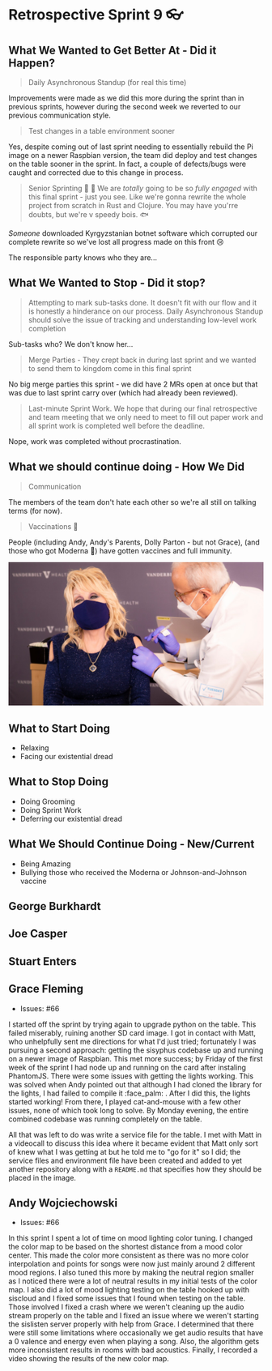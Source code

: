 # Retrospective Sprint 9 :eyeglasses: 


## What We Wanted to Get Better At - Did it Happen?
> Daily Asynchronous Standup (for real this time)

Improvements were made as we did this more during the sprint than in previous sprints, however during the second week we reverted to our previous communication style.

> Test changes in a table environment sooner

Yes, despite coming out of last sprint needing to essentially rebuild the Pi image on a newer Raspbian version, the team did deploy and test changes on the table sooner in the sprint. In fact, a couple of defects/bugs were caught and corrected due to this change in process.

> Senior Sprinting :checkered_flag: :runner:  We are _totally_ going to be so _fully engaged_ with this final sprint - just you see. Like we're gonna rewrite the whole project from scratch in Rust and Clojure. You may have you'rre doubts, but we're v speedy bois. :fish:

_Someone_ downloaded Kyrgyzstanian botnet software which corrupted our complete rewrite so we've lost all progress made on this front :cry:

The responsible party knows who they are...

## What We Wanted to Stop - Did it stop?
> Attempting to mark sub-tasks done. It doesn't fit with our flow and it is honestly a hinderance on our process. Daily Asynchronous Standup should solve the issue of tracking and understanding low-level work completion

Sub-tasks who? We don't know her...

> Merge Parties - They crept back in during last sprint and we wanted to send them to kingdom come in this final sprint

No big merge parties this sprint - we did have 2 MRs open at once but that was due to last sprint carry over (which had already been reviewed).

> Last-minute Sprint Work. We hope that during our final retrospective and team meeting that we only need to meet to fill out paper work and all sprint work is completed well before the deadline.

Nope, work was completed without procrastination.

## What we should continue doing - How We Did
>  Communication

The members of the team don't hate each other so we're all still on talking terms (for now).

> Vaccinations :syringe:

People (including Andy, Andy's Parents, Dolly Parton - but not Grace), (and those who got Moderna :nauseated_face:) have gotten vaccines and full immunity.

![image](uploads/df56be974a5a518d14f978f5d4212a01/image.png)

## What to Start Doing
* Relaxing
* Facing our existential dread

## What to Stop Doing
* Doing Grooming
* Doing Sprint Work
* Deferring our existential dread

## What We Should Continue Doing - New/Current
* Being Amazing
* Bullying those who received the Moderna or Johnson-and-Johnson vaccine


## George Burkhardt

## Joe Casper


## Stuart Enters



## Grace Fleming
* Issues: #66

I started off the sprint by trying again to upgrade python on the table. This failed miserably, ruining another SD card image. I got in contact with Matt, who unhelpfully sent me directions for what I'd just tried; fortunately I was pursuing a second approach: getting the sisyphus codebase up and running on a newer image of Raspbian. This met more success; by Friday of the first week of the sprint I had node up and running on the card after instaling PhantomJS. There were some issues with getting the lights working. This was solved when Andy pointed out that although I had cloned the library for the lights, I had failed to compile it :face_palm: . After I did this, the lights started working! From there, I played cat-and-mouse with a few other issues, none of which took long to solve. By Monday evening, the entire combined codebase was running completely on the table.

All that was left to do was write a service file for the table. I met with Matt in a videocall to discuss this idea where it became evident that Matt only sort of knew what I was getting at but he told me to "go for it" so I did; the service files and environment file have been created and added to yet another repository along with a `README.md` that specifies how they should be placed in the image.

## Andy Wojciechowski
* Issues: #66

In this sprint I spent a lot of time on mood lighting color tuning. I changed the color map to be based on the shortest distance from a mood color center. This made the color more consistent as there was no more color interpolation and points for songs were now just mainly around 2 different mood regions. I also tuned this more by making the neutral region smaller as I noticed there were a lot of neutral results in my initial tests of the color map. I also did a lot of mood lighting testing on the table hooked up with siscloud and I fixed some issues that I found when testing on the table. Those involved I fixed a crash where we weren't cleaning up the audio stream properly on the table and I fixed an issue where we weren't starting the sislisten server properly with help from Grace. I determined that there were still some limitations where occasionally we get audio results that have a 0 valence and energy even when playing a song. Also, the algorithm gets more inconsistent results in rooms with bad acoustics. Finally, I recorded a video showing the results of the new color map.